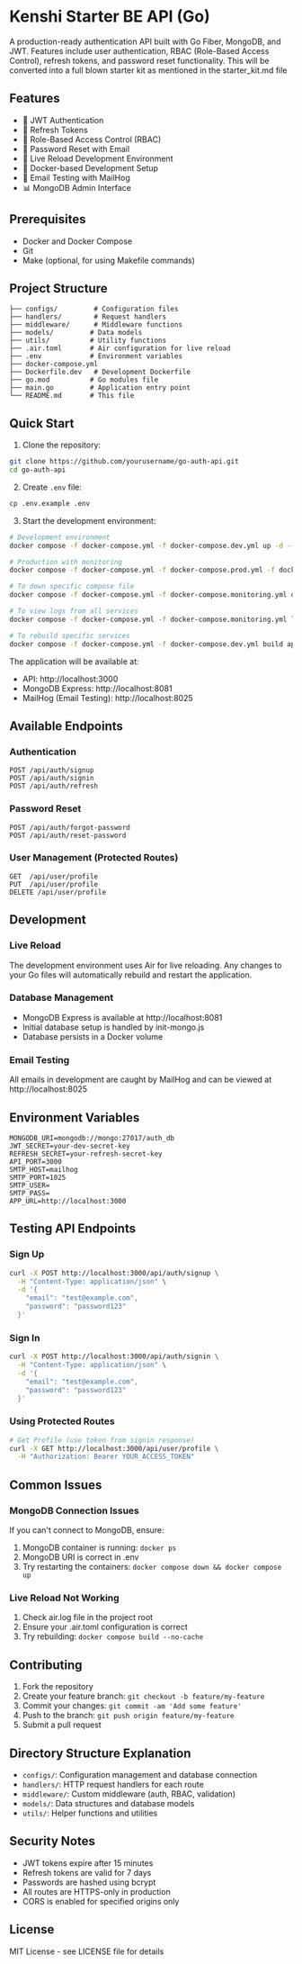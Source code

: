 # Kenshi Starter BE API (Go)

A production-ready authentication API built with Go Fiber, MongoDB, and JWT. Features include user authentication, RBAC (Role-Based Access Control), refresh tokens, and password reset functionality. This will be converted into a full blown starter kit as mentioned in the starter_kit.md file

## Features

- 🔐 JWT Authentication
- 🔄 Refresh Tokens
- 👥 Role-Based Access Control (RBAC)
- 🔑 Password Reset with Email
- 🚀 Live Reload Development Environment
- 🐳 Docker-based Development Setup
- 📧 Email Testing with MailHog
- 📊 MongoDB Admin Interface

## Prerequisites

- Docker and Docker Compose
- Git
- Make (optional, for using Makefile commands)

## Project Structure

```
├── configs/         # Configuration files
├── handlers/        # Request handlers
├── middleware/      # Middleware functions
├── models/         # Data models
├── utils/          # Utility functions
├── .air.toml       # Air configuration for live reload
├── .env            # Environment variables
├── docker-compose.yml
├── Dockerfile.dev   # Development Dockerfile
├── go.mod          # Go modules file
├── main.go         # Application entry point
└── README.md       # This file
```

## Quick Start

1. Clone the repository:
```bash
git clone https://github.com/yourusername/go-auth-api.git
cd go-auth-api
```

2. Create `.env` file:
```bash
cp .env.example .env
```

3. Start the development environment:
```bash
# Development environment
docker compose -f docker-compose.yml -f docker-compose.dev.yml up -d --build

# Production with monitoring
docker compose -f docker-compose.yml -f docker-compose.prod.yml -f docker-compose.monitoring.yml up -d  --build

# To down specific compose file
docker compose -f docker-compose.yml -f docker-compose.monitoring.yml down

# To view logs from all services
docker compose -f docker-compose.yml -f docker-compose.monitoring.yml logs -f

# To rebuild specific services
docker compose -f docker-compose.yml -f docker-compose.dev.yml build api
```

The application will be available at:
- API: http://localhost:3000
- MongoDB Express: http://localhost:8081
- MailHog (Email Testing): http://localhost:8025

## Available Endpoints

### Authentication
```
POST /api/auth/signup
POST /api/auth/signin
POST /api/auth/refresh
```

### Password Reset
```
POST /api/auth/forgot-password
POST /api/auth/reset-password
```

### User Management (Protected Routes)
```
GET  /api/user/profile
PUT  /api/user/profile
DELETE /api/user/profile
```

## Development

### Live Reload
The development environment uses Air for live reloading. Any changes to your Go files will automatically rebuild and restart the application.

### Database Management
- MongoDB Express is available at http://localhost:8081
- Initial database setup is handled by init-mongo.js
- Database persists in a Docker volume

### Email Testing
All emails in development are caught by MailHog and can be viewed at http://localhost:8025

## Environment Variables

```
MONGODB_URI=mongodb://mongo:27017/auth_db
JWT_SECRET=your-dev-secret-key
REFRESH_SECRET=your-refresh-secret-key
API_PORT=3000
SMTP_HOST=mailhog
SMTP_PORT=1025
SMTP_USER=
SMTP_PASS=
APP_URL=http://localhost:3000
```

## Testing API Endpoints

### Sign Up
```bash
curl -X POST http://localhost:3000/api/auth/signup \
  -H "Content-Type: application/json" \
  -d '{
    "email": "test@example.com",
    "password": "password123"
  }'
```

### Sign In
```bash
curl -X POST http://localhost:3000/api/auth/signin \
  -H "Content-Type: application/json" \
  -d '{
    "email": "test@example.com",
    "password": "password123"
  }'
```

### Using Protected Routes
```bash
# Get Profile (use token from signin response)
curl -X GET http://localhost:3000/api/user/profile \
  -H "Authorization: Bearer YOUR_ACCESS_TOKEN"
```

## Common Issues

### MongoDB Connection Issues
If you can't connect to MongoDB, ensure:
1. MongoDB container is running: `docker ps`
2. MongoDB URI is correct in .env
3. Try restarting the containers: `docker compose down && docker compose up`

### Live Reload Not Working
1. Check air.log file in the project root
2. Ensure your .air.toml configuration is correct
3. Try rebuilding: `docker compose build --no-cache`

## Contributing

1. Fork the repository
2. Create your feature branch: `git checkout -b feature/my-feature`
3. Commit your changes: `git commit -am 'Add some feature'`
4. Push to the branch: `git push origin feature/my-feature`
5. Submit a pull request

## Directory Structure Explanation

- `configs/`: Configuration management and database connection
- `handlers/`: HTTP request handlers for each route
- `middleware/`: Custom middleware (auth, RBAC, validation)
- `models/`: Data structures and database models
- `utils/`: Helper functions and utilities

## Security Notes

- JWT tokens expire after 15 minutes
- Refresh tokens are valid for 7 days
- Passwords are hashed using bcrypt
- All routes are HTTPS-only in production
- CORS is enabled for specified origins only

## License

MIT License - see LICENSE file for details